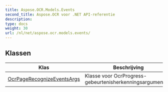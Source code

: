 ```yaml
---
title: Aspose.OCR.Models.Events
second_title: Aspose.OCR voor .NET API-referentie
description: 
type: docs
weight: 30
url: /nl/net/aspose.ocr.models.events/
---
```



## Klassen

| Klas | Beschrijving |
| --- | --- |
| [OcrPageRecognizeEventsArgs](./ocrpagerecognizeeventsargs/) | Klasse voor OcrProgress-gebeurtenisherkenningsargumenten. |


